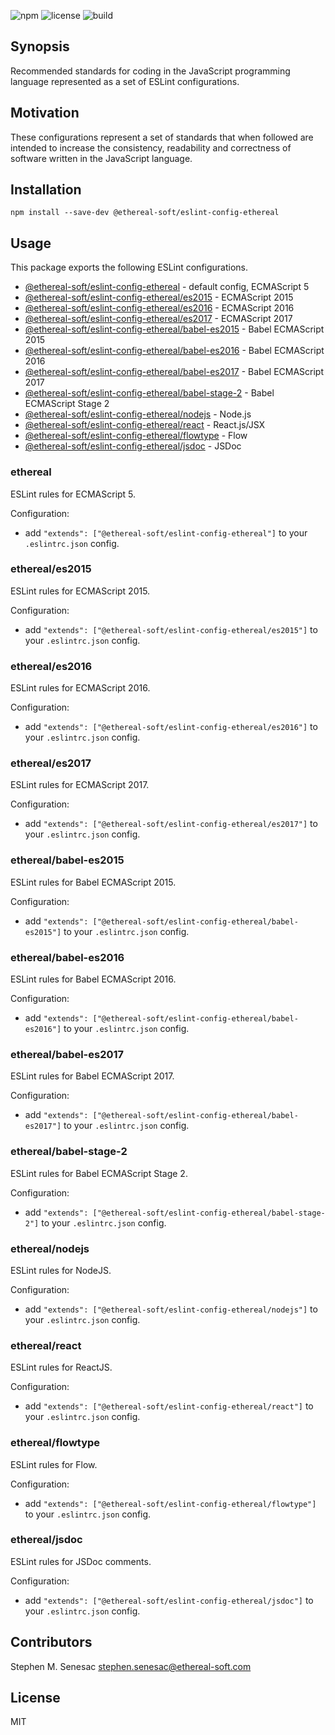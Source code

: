 ![npm](https://img.shields.io/npm/v/@ethereal-soft/eslint-config-ethereal.svg?style=flat-square)
![license](https://img.shields.io/npm/l/@ethereal-soft/eslint-config-ethereal.svg?style=flat-square)
![build](https://img.shields.io/travis/etherealsoft/eslint-config-ethereal/master.svg?style=flat-square)

## Synopsis

Recommended standards for coding in the JavaScript programming language represented as a set of ESLint configurations.

## Motivation

These configurations represent a set of standards that when followed are intended to increase the consistency, readability and correctness of software written in the JavaScript language.

## Installation

    npm install --save-dev @ethereal-soft/eslint-config-ethereal

## Usage

This package exports the following ESLint configurations.

* [@ethereal-soft/eslint-config-ethereal](#ethereal) - default config, ECMAScript 5
* [@ethereal-soft/eslint-config-ethereal/es2015](#ethereales2015) - ECMAScript 2015
* [@ethereal-soft/eslint-config-ethereal/es2016](#ethereales2016) - ECMAScript 2016
* [@ethereal-soft/eslint-config-ethereal/es2017](#ethereales2017) - ECMAScript 2017
* [@ethereal-soft/eslint-config-ethereal/babel-es2015](#etherealbabel-es2015) - Babel ECMAScript 2015
* [@ethereal-soft/eslint-config-ethereal/babel-es2016](#etherealbabel-es2016) - Babel ECMAScript 2016
* [@ethereal-soft/eslint-config-ethereal/babel-es2017](#etherealbabel-es2017) - Babel ECMAScript 2017
* [@ethereal-soft/eslint-config-ethereal/babel-stage-2](#etherealbabel-stage-2) - Babel ECMAScript Stage 2
* [@ethereal-soft/eslint-config-ethereal/nodejs](#etherealnodejs) - Node.js
* [@ethereal-soft/eslint-config-ethereal/react](#etherealreact) - React.js/JSX
* [@ethereal-soft/eslint-config-ethereal/flowtype](#etherealflowtype) - Flow
* [@ethereal-soft/eslint-config-ethereal/jsdoc](#etherealjsdoc) - JSDoc

### ethereal

ESLint rules for ECMAScript 5.

Configuration:

* add `"extends": ["@ethereal-soft/eslint-config-ethereal"]` to your `.eslintrc.json` config.

### ethereal/es2015

ESLint rules for ECMAScript 2015.

Configuration:

* add `"extends": ["@ethereal-soft/eslint-config-ethereal/es2015"]` to your `.eslintrc.json` config.

### ethereal/es2016

ESLint rules for ECMAScript 2016.

Configuration:

* add `"extends": ["@ethereal-soft/eslint-config-ethereal/es2016"]` to your `.eslintrc.json` config.

### ethereal/es2017

ESLint rules for ECMAScript 2017.

Configuration:

* add `"extends": ["@ethereal-soft/eslint-config-ethereal/es2017"]` to your `.eslintrc.json` config.

### ethereal/babel-es2015

ESLint rules for Babel ECMAScript 2015.

Configuration:

* add `"extends": ["@ethereal-soft/eslint-config-ethereal/babel-es2015"]` to your `.eslintrc.json` config.

### ethereal/babel-es2016

ESLint rules for Babel ECMAScript 2016.

Configuration:

* add `"extends": ["@ethereal-soft/eslint-config-ethereal/babel-es2016"]` to your `.eslintrc.json` config.

### ethereal/babel-es2017

ESLint rules for Babel ECMAScript 2017.

Configuration:

* add `"extends": ["@ethereal-soft/eslint-config-ethereal/babel-es2017"]` to your `.eslintrc.json` config.

### ethereal/babel-stage-2

ESLint rules for Babel ECMAScript Stage 2.

Configuration:

* add `"extends": ["@ethereal-soft/eslint-config-ethereal/babel-stage-2"]` to your `.eslintrc.json` config.

### ethereal/nodejs

ESLint rules for NodeJS.

Configuration:

* add `"extends": ["@ethereal-soft/eslint-config-ethereal/nodejs"]` to your `.eslintrc.json` config.

### ethereal/react

ESLint rules for ReactJS.

Configuration:

* add `"extends": ["@ethereal-soft/eslint-config-ethereal/react"]` to your `.eslintrc.json` config.

### ethereal/flowtype

ESLint rules for Flow.

Configuration:

* add `"extends": ["@ethereal-soft/eslint-config-ethereal/flowtype"]` to your `.eslintrc.json` config.

### ethereal/jsdoc

ESLint rules for JSDoc comments.

Configuration:

* add `"extends": ["@ethereal-soft/eslint-config-ethereal/jsdoc"]` to your `.eslintrc.json` config.

## Contributors

Stephen M. Senesac <stephen.senesac@ethereal-soft.com>

## License

MIT
